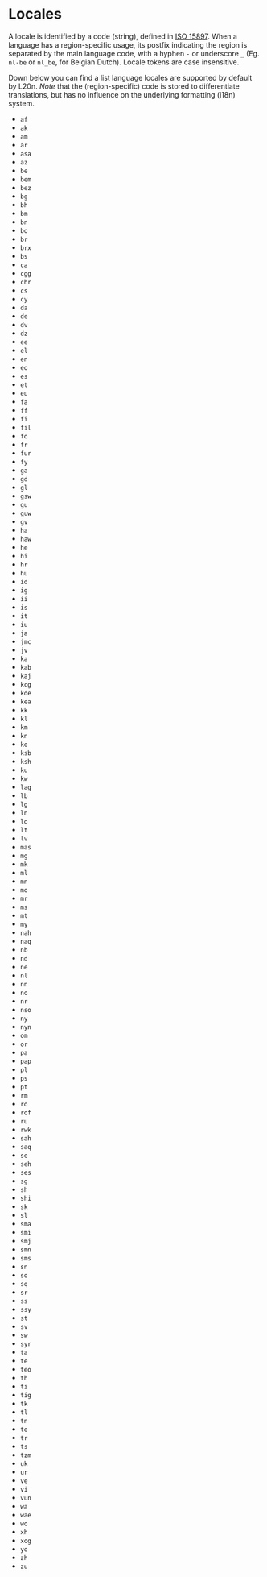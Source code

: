# Locales

A locale is identified by a code (string), defined in [ISO 15897](https://en.wikipedia.org/wiki/ISO_15897). When a language has a region-specific usage, its postfix indicating the region is separated by the main language code, with a hyphen `-` or underscore `_` (Eg. `nl-be` or `nl_be`, for Belgian Dutch). Locale tokens are case insensitive.

Down below you can find a list language locales are supported by default by L20n.
_Note_ that the (region-specific) code is stored to differentiate translations,
but has no influence on the underlying formatting (i18n) system.

+ `af`
+ `ak`
+ `am`
+ `ar`
+ `asa`
+ `az`
+ `be`
+ `bem`
+ `bez`
+ `bg`
+ `bh`
+ `bm`
+ `bn`
+ `bo`
+ `br`
+ `brx`
+ `bs`
+ `ca`
+ `cgg`
+ `chr`
+ `cs`
+ `cy`
+ `da`
+ `de`
+ `dv`
+ `dz`
+ `ee`
+ `el`
+ `en`
+ `eo`
+ `es`
+ `et`
+ `eu`
+ `fa`
+ `ff`
+ `fi`
+ `fil`
+ `fo`
+ `fr`
+ `fur`
+ `fy`
+ `ga`
+ `gd`
+ `gl`
+ `gsw`
+ `gu`
+ `guw`
+ `gv`
+ `ha`
+ `haw`
+ `he`
+ `hi`
+ `hr`
+ `hu`
+ `id`
+ `ig`
+ `ii`
+ `is`
+ `it`
+ `iu`
+ `ja`
+ `jmc`
+ `jv`
+ `ka`
+ `kab`
+ `kaj`
+ `kcg`
+ `kde`
+ `kea`
+ `kk`
+ `kl`
+ `km`
+ `kn`
+ `ko`
+ `ksb`
+ `ksh`
+ `ku`
+ `kw`
+ `lag`
+ `lb`
+ `lg`
+ `ln`
+ `lo`
+ `lt`
+ `lv`
+ `mas`
+ `mg`
+ `mk`
+ `ml`
+ `mn`
+ `mo`
+ `mr`
+ `ms`
+ `mt`
+ `my`
+ `nah`
+ `naq`
+ `nb`
+ `nd`
+ `ne`
+ `nl`
+ `nn`
+ `no`
+ `nr`
+ `nso`
+ `ny`
+ `nyn`
+ `om`
+ `or`
+ `pa`
+ `pap`
+ `pl`
+ `ps`
+ `pt`
+ `rm`
+ `ro`
+ `rof`
+ `ru`
+ `rwk`
+ `sah`
+ `saq`
+ `se`
+ `seh`
+ `ses`
+ `sg`
+ `sh`
+ `shi`
+ `sk`
+ `sl`
+ `sma`
+ `smi`
+ `smj`
+ `smn`
+ `sms`
+ `sn`
+ `so`
+ `sq`
+ `sr`
+ `ss`
+ `ssy`
+ `st`
+ `sv`
+ `sw`
+ `syr`
+ `ta`
+ `te`
+ `teo`
+ `th`
+ `ti`
+ `tig`
+ `tk`
+ `tl`
+ `tn`
+ `to`
+ `tr`
+ `ts`
+ `tzm`
+ `uk`
+ `ur`
+ `ve`
+ `vi`
+ `vun`
+ `wa`
+ `wae`
+ `wo`
+ `xh`
+ `xog`
+ `yo`
+ `zh`
+ `zu`
